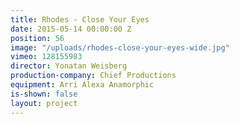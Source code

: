 ```yaml
---
title: Rhodes - Close Your Eyes
date: 2015-05-14 00:00:00 Z
position: 56
image: "/uploads/rhodes-close-your-eyes-wide.jpg"
vimeo: 128155983
director: Yonatan Weisberg
production-company: Chief Productions
equipment: Arri Alexa Anamorphic
is-shown: false
layout: project
---
```


